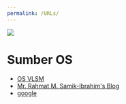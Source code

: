 ```yaml
---
permalink: /URLs/
---
```

[<img src="https://image.flaticon.com/icons/png/128/61/61022.png">](https://fadhilhmr.github.io/os201/)

# Sumber OS
* [OS VLSM](https://os.vlsm.org/)
* [Mr. Rahmat M. Samik-Ibrahim's Blog](https://rahmatm.samik-ibrahim.vlsm.org/)
* [google](https://www.google.com/search?safe=strict&sxsrf=ALeKk03S0AG8WuQ393B0FquokyOgun1uzw%3A1591615951566&source=hp&ei=zyHeXsDQIJeA9QOFxrHoAQ&q=sistem+operasi&oq=sistem+operasi&gs_lcp=CgZwc3ktYWIQAzIFCAAQywEyBQgAEMsBMgUIABDLATIFCAAQywEyBQgAEMsBMgUIABDLATIFCAAQywEyBQgAEMsBMgUIABDLATIFCAAQywE6BAgjECc6BQgAEJECOgQIABBDOgUIABCxAzoFCAAQgwE6AggAUOgHWKshYO4jaABwAHgAgAF1iAG1CZIBBDEyLjKYAQCgAQGqAQdnd3Mtd2l6&sclient=psy-ab&ved=0ahUKEwiA9KO7j_LpAhUXQH0KHQVjDB0Q4dUDCAc&uact=5)



